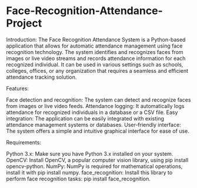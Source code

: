 # Face-Recognition-Attendance-Project

Introduction:
The Face Recognition Attendance System is a Python-based application that allows for automatic attendance management using face recognition technology. The system identifies and recognizes faces from images or live video streams and records attendance information for each recognized individual. It can be used in various settings such as schools, colleges, offices, or any organization that requires a seamless and efficient attendance tracking solution.

Features:

Face detection and recognition: The system can detect and recognize faces from images or live video feeds.
Attendance logging: It automatically logs attendance for recognized individuals in a database or a CSV file.
Easy integration: The application can be easily integrated with existing attendance management systems or databases.
User-friendly interface: The system offers a simple and intuitive graphical interface for ease of use.

Requirements:

Python 3.x: Make sure you have Python 3.x installed on your system.
OpenCV: Install OpenCV, a popular computer vision library, using pip install opencv-python.
NumPy: NumPy is required for mathematical operations, install it with pip install numpy.
face_recognition: Install this library to perform face recognition tasks: pip install face_recognition.
